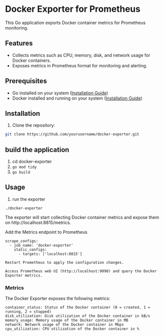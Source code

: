 # Docker Exporter for Prometheus

This Go application exports Docker container metrics for Prometheus monitoring.

## Features

- Collects metrics such as CPU, memory, disk, and network usage for Docker containers.
- Exposes metrics in Prometheus format for monitoring and alerting.

## Prerequisites

- Go installed on your system ([Installation Guide](https://golang.org/doc/install))
- Docker installed and running on your system ([Installation Guide](https://docs.docker.com/get-docker/))

## Installation

1. Clone the repository:

```bash
git clone https://github.com/yourusername/docker-exporter.git
```

## build the application

1. cd docker-exporter
2. ```go mod tidy```
3. ``` go build ```

## Usage

1. run the exporter
```
./docker-exporter
```
The exporter will start collecting Docker container metrics and expose them on http://localhost:8815/metrics.

Add the Metrics endpoint to Prometheus
```
scrape_configs:
  - job_name: 'docker-exporter'
    static_configs:
      - targets: ['localhost:8815']
```

    Restart Prometheus to apply the configuration changes.

    Access Prometheus web UI (http://localhost:9090) and query the Docker Exporter metrics.

### Metrics

The Docker Exporter exposes the following metrics:

    container_status: Status of the Docker container (0 = created, 1 = running, 2 = stopped)
    disk_utilization: Disk utilization of the Docker container in kB/s
    memory_usage: Memory usage of the Docker container in MB
    network: Network usage of the Docker container in Mbps
    cpu_utilization: CPU utilization of the Docker container in %
    

